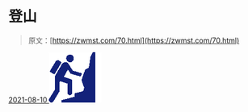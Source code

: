 <!--yml
category: 未分类
date: 0001-01-01 00:00:00
--->

# 登山

> 原文：[https://zwmst.com/70.html](https://zwmst.com/70.html)

   [ <time datetime="2021-08-10T16:48:04+08:00"> 2021-08-10 </time> ](https://zwmst.com/%e7%99%bb%e5%b1%b1)  [![](img/989685dab0305b8c9c6966901c24d037.png)](https://zwmst.com/wp-content/uploads/2021/08/1628585284-843574dcfb82fb7.png)